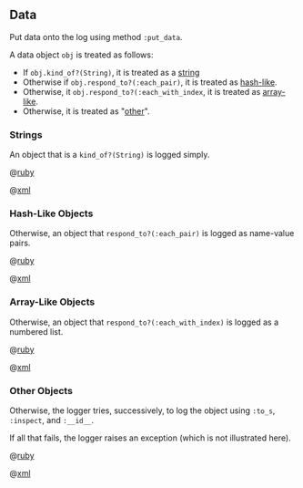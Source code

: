 ## Data

Put data onto the log using method ```:put_data```.

A data object ```obj``` is treated as follows:

- If ```obj.kind_of?(String)```, it is treated as a [string](#strings)
- Otherwise if ```obj.respond_to?(:each_pair)```, it is treated as [hash-like](#hash-like-objects).
- Otherwise, it ```obj.respond_to?(:each_with_index```, it is treated as [array-like](#array-like-objects).
- Otherwise, it is treated as "[other](other-objects)".

### Strings

An object that is a ```kind_of?(String)``` is logged simply.

@[ruby](kind_of_string.rb)

@[xml](kind_of_string.xml)

### Hash-Like Objects

Otherwise, an object that ```respond_to?(:each_pair)``` is logged as name-value pairs.

@[ruby](each_pair.rb)

@[xml](each_pair.xml)

### Array-Like Objects

Otherwise, an object that ```respond_to?(:each_with_index)``` is logged as a numbered list.

@[ruby](each_with_index.rb)

@[xml](each_with_index.xml)

### Other Objects

Otherwise, the logger tries, successively, to log the object using ```:to_s```,
```:inspect```, and ```:__id__```.

If all that fails, the logger raises an exception (which is not illustrated here).

@[ruby](to_s.rb)

@[xml](to_s.xml)

